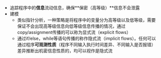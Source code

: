 - 追踪程序中的**信息**流动信息，确保**保密（高等级）**信息不会泄露
- 建模
	- 类似指针分析，一种策略是将程序中的变量分为高等级以及低等级，需要保证不会出现高等级信息向低等级信息传播的情况，通过copy/assignment传播的可以称为显式流（explicit flows）
	- 通过if/else，while等语句传播的称作隐式流（implicit flows）。任何可以通过程序**可观测性质**（程序不同输入执行时间差异、不同输入是否报错）差异推断出机密信息性质的，均可以视作是隐式流